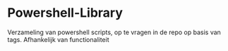 # Powershell-Library
Verzameling van powershell scripts, op te vragen in de repo op basis van tags. Afhankelijk van functionaliteit
